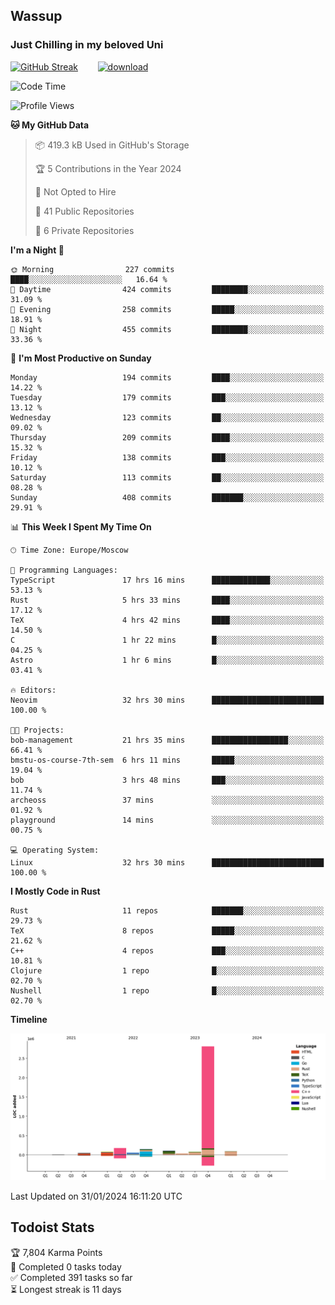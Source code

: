 ## Wassup 
### Just Chilling in my beloved Uni 

<!--
-->

[![GitHub Streak](http://github-readme-streak-stats.herokuapp.com?user=archeoss&theme=shades-of-purple&hide_border=true&date_format=j%20M%5B%20Y%5D)](https://git.io/streak-stats)&nbsp;&nbsp;&nbsp;&nbsp;&nbsp;&nbsp;&nbsp;&nbsp;[![download](https://user-images.githubusercontent.com/68448737/147796309-d8b65b1d-4dde-40d9-b03a-2b42aaa6cd43.jpeg)
](http://bmstu.ru/)

<!--START_SECTION:waka-->
![Code Time](http://img.shields.io/badge/Code%20Time-2%2C451%20hrs%206%20mins-blue)

![Profile Views](http://img.shields.io/badge/Profile%20Views-0-blue)

**🐱 My GitHub Data** 

> 📦 419.3 kB Used in GitHub's Storage 
 > 
> 🏆 5 Contributions in the Year 2024
 > 
> 🚫 Not Opted to Hire
 > 
> 📜 41 Public Repositories 
 > 
> 🔑 6 Private Repositories 
 > 
**I'm a Night 🦉** 

```text
🌞 Morning                227 commits         ████░░░░░░░░░░░░░░░░░░░░░   16.64 % 
🌆 Daytime                424 commits         ████████░░░░░░░░░░░░░░░░░   31.09 % 
🌃 Evening                258 commits         █████░░░░░░░░░░░░░░░░░░░░   18.91 % 
🌙 Night                  455 commits         ████████░░░░░░░░░░░░░░░░░   33.36 % 
```
📅 **I'm Most Productive on Sunday** 

```text
Monday                   194 commits         ████░░░░░░░░░░░░░░░░░░░░░   14.22 % 
Tuesday                  179 commits         ███░░░░░░░░░░░░░░░░░░░░░░   13.12 % 
Wednesday                123 commits         ██░░░░░░░░░░░░░░░░░░░░░░░   09.02 % 
Thursday                 209 commits         ████░░░░░░░░░░░░░░░░░░░░░   15.32 % 
Friday                   138 commits         ███░░░░░░░░░░░░░░░░░░░░░░   10.12 % 
Saturday                 113 commits         ██░░░░░░░░░░░░░░░░░░░░░░░   08.28 % 
Sunday                   408 commits         ███████░░░░░░░░░░░░░░░░░░   29.91 % 
```


📊 **This Week I Spent My Time On** 

```text
🕑︎ Time Zone: Europe/Moscow

💬 Programming Languages: 
TypeScript               17 hrs 16 mins      █████████████░░░░░░░░░░░░   53.13 % 
Rust                     5 hrs 33 mins       ████░░░░░░░░░░░░░░░░░░░░░   17.12 % 
TeX                      4 hrs 42 mins       ████░░░░░░░░░░░░░░░░░░░░░   14.50 % 
C                        1 hr 22 mins        █░░░░░░░░░░░░░░░░░░░░░░░░   04.25 % 
Astro                    1 hr 6 mins         █░░░░░░░░░░░░░░░░░░░░░░░░   03.41 % 

🔥 Editors: 
Neovim                   32 hrs 30 mins      █████████████████████████   100.00 % 

🐱‍💻 Projects: 
bob-management           21 hrs 35 mins      █████████████████░░░░░░░░   66.41 % 
bmstu-os-course-7th-sem  6 hrs 11 mins       █████░░░░░░░░░░░░░░░░░░░░   19.04 % 
bob                      3 hrs 48 mins       ███░░░░░░░░░░░░░░░░░░░░░░   11.74 % 
archeoss                 37 mins             ░░░░░░░░░░░░░░░░░░░░░░░░░   01.92 % 
playground               14 mins             ░░░░░░░░░░░░░░░░░░░░░░░░░   00.75 % 

💻 Operating System: 
Linux                    32 hrs 30 mins      █████████████████████████   100.00 % 
```

**I Mostly Code in Rust** 

```text
Rust                     11 repos            ███████░░░░░░░░░░░░░░░░░░   29.73 % 
TeX                      8 repos             █████░░░░░░░░░░░░░░░░░░░░   21.62 % 
C++                      4 repos             ███░░░░░░░░░░░░░░░░░░░░░░   10.81 % 
Clojure                  1 repo              █░░░░░░░░░░░░░░░░░░░░░░░░   02.70 % 
Nushell                  1 repo              █░░░░░░░░░░░░░░░░░░░░░░░░   02.70 % 
```



**Timeline**

![Lines of Code chart](https://raw.githubusercontent.com/archeoss/archeoss/master/assets/bar_graph.png)


 Last Updated on 31/01/2024 16:11:20 UTC
<!--END_SECTION:waka-->

## Todoist Stats

<!-- TODO-IST:START -->
🏆  7,804 Karma Points           
🌸  Completed 0 tasks today           
✅  Completed 391 tasks so far           
⏳  Longest streak is 11 days
<!-- TODO-IST:END -->
